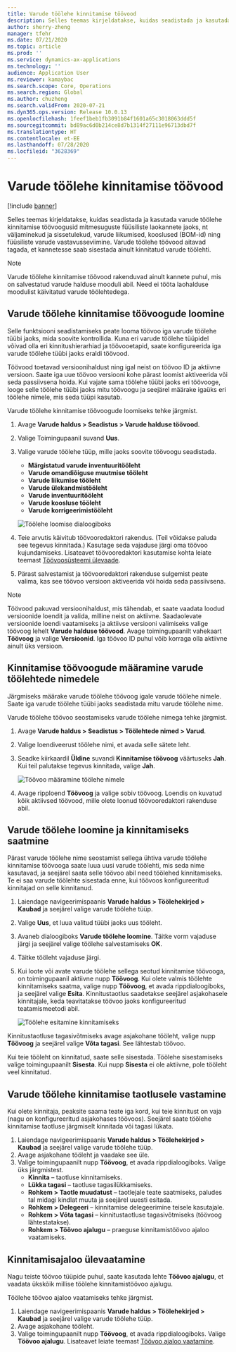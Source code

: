 ```yaml
---
title: Varude töölehe kinnitamise töövood
description: Selles teemas kirjeldatakse, kuidas seadistada ja kasutada varude töölehe kinnitamise töövoogusid eri tüüpi füüsiliste laokannete jaoks. Varude töölehe töövood aitavad tagada, et kannetesse saab sisestada ainult kinnitatud varude töölehti.
author: sherry-zheng
manager: tfehr
ms.date: 07/21/2020
ms.topic: article
ms.prod: ''
ms.service: dynamics-ax-applications
ms.technology: ''
audience: Application User
ms.reviewer: kamaybac
ms.search.scope: Core, Operations
ms.search.region: Global
ms.author: chuzheng
ms.search.validFrom: 2020-07-21
ms.dyn365.ops.version: Release 10.0.13
ms.openlocfilehash: 1feef1beb1fb3091b84f1601a65c3018063ddd5f
ms.sourcegitcommit: bd89ac6d0b214ce8d7b1314f27111e96713dbd7f
ms.translationtype: HT
ms.contentlocale: et-EE
ms.lasthandoff: 07/28/2020
ms.locfileid: "3628369"
---
```

# <a name="inventory-journal-approval-workflows"></a>Varude töölehe kinnitamise töövood

[!include [banner](../includes/banner.md)]

Selles teemas kirjeldatakse, kuidas seadistada ja kasutada varude töölehe kinnitamise töövoogusid mitmesuguste füüsiliste laokannete jaoks, nt väljaminekud ja sissetulekud, varude liikumised, kooslused (BOM-id) ning füüsiliste varude vastavusseviimine. Varude töölehe töövood aitavad tagada, et kannetesse saab sisestada ainult kinnitatud varude töölehti.

> [!NOTE]
> Varude töölehe kinnitamise töövood rakenduvad ainult kannete puhul, mis on salvestatud varude halduse mooduli abil. Need ei tööta laohalduse moodulist käivitatud varude töölehtedega.

## <a name="create-your-inventory-journal-approval-workflows"></a>Varude töölehe kinnitamise töövoogude loomine

Selle funktsiooni seadistamiseks peate looma töövoo iga varude töölehe tüübi jaoks, mida soovite kontrollida. Kuna eri varude töölehe tüüpidel võivad olla eri kinnitushierarhiad ja töövooetapid, saate konfigureerida iga varude töölehe tüübi jaoks eraldi töövood.

Töövood toetavad versioonihaldust ning igal neist on töövoo ID ja aktiivne versioon. Saate iga uue töövoo versiooni kohe pärast loomist aktiveerida või seda passiivsena hoida. Kui vajate sama töölehe tüübi jaoks eri töövooge, looge selle töölehe tüübi jaoks mitu töövoogu ja seejärel määrake igaüks eri töölehe nimele, mis seda tüüpi kasutab.

Varude töölehe kinnitamise töövoogude loomiseks tehke järgmist.

1. Avage **Varude haldus \> Seadistus \> Varude halduse töövood**.
1. Valige Toimingupaanil suvand **Uus**.
1. Valige varude töölehe tüüp, mille jaoks soovite töövoogu seadistada.
    - **Märgistatud varude inventuuritööleht**
    - **Varude omandiõiguse muutmise tööleht**
    - **Varude liikumise tööleht**
    - **Varude ülekandmistööleht**
    - **Varude inventuuritööleht**
    - **Varude koosluse tööleht**
    - **Varude korrigeerimistööleht**

    ![Töölehe loomise dialoogiboks](media/journal-workflow-create-workflow.png "Töölehe loomise dialoogiboks")

1. Teie arvutis käivitub töövooredaktori rakendus. (Teil võidakse paluda see tegevus kinnitada.) Kasutage seda vajaduse järgi oma töövoo kujundamiseks. Lisateavet töövooredaktori kasutamise kohta leiate teemast [Töövoosüsteemi ülevaade](../../fin-ops-core/fin-ops/organization-administration/overview-workflow-system.md).
1. Pärast salvestamist ja töövooredaktori rakenduse sulgemist peate valima, kas see töövoo versioon aktiveerida või hoida seda passiivsena.

> [!NOTE]
> Töövood pakuvad versioonihaldust, mis tähendab, et saate vaadata loodud versioonide loendit ja valida, milline neist on aktiivne. Saadaolevate versioonide loendi vaatamiseks ja aktiivse versiooni valimiseks valige töövoog lehelt **Varude halduse töövood**. Avage toimingupaanilt vahekaart **Töövoog** ja valige **Versioonid**. Iga töövoo ID puhul võib korraga olla aktiivne ainult üks versioon.

## <a name="assign-approval-workflows-to-inventory-journal-names"></a>Kinnitamise töövoogude määramine varude töölehtede nimedele

Järgmiseks määrake varude töölehe töövoog igale varude töölehe nimele. Saate iga varude töölehe tüübi jaoks seadistada mitu varude töölehe nime.

Varude töölehe töövoo seostamiseks varude töölehe nimega tehke järgmist.

1. Avage **Varude haldus \> Seadistus \> Töölehtede nimed \> Varud**.
1. Valige loendiveerust töölehe nimi, et avada selle sätete leht.
1. Seadke kiirkaardil **Üldine** suvandi **Kinnitamise töövoog** väärtuseks **Jah**. Kui teil palutakse tegevus kinnitada, valige **Jah**.

    ![Töövoo määramine töölehe nimele](media/journal-workflow-journal-name.png "Töövoo määramine töölehe nimele")

1. Avage ripploend **Töövoog** ja valige sobiv töövoog. Loendis on kuvatud kõik aktiivsed töövood, mille olete loonud töövooredaktori rakenduse abil.

## <a name="create-an-inventory-journal-and-send-it-for-approval"></a>Varude töölehe loomine ja kinnitamiseks saatmine

Pärast varude töölehe nime seostamist sellega ühtiva varude töölehe kinnitamise töövooga saate luua uusi varude töölehti, mis seda nime kasutavad, ja seejärel saata selle töövoo abil need töölehed kinnitamiseks. Te ei saa varude töölehte sisestada enne, kui töövoos konfigureeritud kinnitajad on selle kinnitanud.

1. Laiendage navigeerimispaanis **Varude haldus \> Töölehekirjed \> Kaubad** ja seejärel valige varude töölehe tüüp.
1. Valige **Uus**, et luua valitud tüübi jaoks uus tööleht.
1. Avaneb dialoogiboks **Varude töölehe loomine**. Täitke vorm vajaduse järgi ja seejärel valige töölehe salvestamiseks **OK**.
1. Täitke tööleht vajaduse järgi.
1. Kui loote või avate varude töölehe sellega seotud kinnitamise töövooga, on toimingupaanil aktiivne nupp **Töövoog**. Kui olete valmis töölehte kinnitamiseks saatma, valige nupp **Töövoog**, et avada rippdialoogiboks, ja seejärel valige **Esita**. Kinnitustaotlus saadetakse seejärel asjakohasele kinnitajale, keda teavitatakse töövoo jaoks konfigureeritud teatamismeetodi abil.

    ![Töölehe esitamine kinnitamiseks](media/journal-workflow-inventory-journal.png "Töölehe esitamine kinnitamiseks")

Kinnitustaotluse tagasivõtmiseks avage asjakohane tööleht, valige nupp **Töövoog** ja seejärel valige **Võta tagasi**. See lähtestab töövoo.

Kui teie tööleht on kinnitatud, saate selle sisestada. Töölehe sisestamiseks valige toimingupaanilt **Sisesta**. Kui nupp **Sisesta** ei ole aktiivne, pole tööleht veel kinnitatud.

## <a name="respond-to-an-inventory-journal-approval-request"></a>Varude töölehe kinnitamise taotlusele vastamine

Kui olete kinnitaja, peaksite saama teate iga kord, kui teie kinnitust on vaja (nagu on konfigureeritud asjakohases töövoos). Seejärel saate töölehe kinnitamise taotluse järgmiselt kinnitada või tagasi lükata.

1. Laiendage navigeerimispaanis **Varude haldus \> Töölehekirjed \> Kaubad** ja seejärel valige varude töölehe tüüp.
1. Avage asjakohane tööleht ja vaadake see üle.
1. Valige toimingupaanilt nupp **Töövoog**, et avada rippdialoogiboks. Valige üks järgmistest.
    - **Kinnita** – taotluse kinnitamiseks.
    - **Lükka tagasi** – taotluse tagasilükkamiseks.
    - **Rohkem \> Taotle muudatust** – taotlejale teate saatmiseks, paludes tal midagi kindlat muuta ja seejärel uuesti esitada.
    - **Rohkem \> Delegeeri** – kinnitamise delegeerimine teisele kasutajale.
    - **Rohkem \> Võta tagasi** – kinnitustaotluse tagasivõtmiseks (töövoog lähtestatakse).
    - **Rohkem \> Töövoo ajalugu** – praeguse kinnitamistöövoo ajaloo vaatamiseks.

## <a name="review-the-approval-history"></a>Kinnitamisajaloo ülevaatamine

Nagu teiste töövoo tüüpide puhul, saate kasutada lehte **Töövoo ajalugu**, et vaadata ükskõik millise töölehe kinnitamistöövoo ajalugu.

Töölehe töövoo ajaloo vaatamiseks tehke järgmist.

1. Laiendage navigeerimispaanis **Varude haldus \> Töölehekirjed \> Kaubad** ja seejärel valige varude töölehe tüüp.
1. Avage asjakohane tööleht.
1. Valige toimingupaanilt nupp **Töövoog**, et avada rippdialoogiboks. Valige **Töövoo ajalugu**. Lisateavet leiate teemast [Töövoo ajaloo vaatamine](../../fin-ops-core/fin-ops/organization-administration/tasks/view-workflow-history.md).
